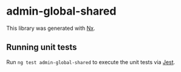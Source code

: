 # admin-global-shared

This library was generated with [Nx](https://nx.dev).

## Running unit tests

Run `ng test admin-global-shared` to execute the unit tests via [Jest](https://jestjs.io).
